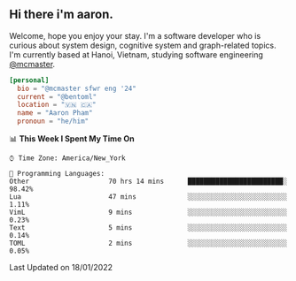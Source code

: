 <h2><b>Hi there i'm aaron. </b></h2>

Welcome, hope you enjoy your stay. I'm a software developer who is curious about system design, cognitive system and graph-related topics. I'm currently based at Hanoi, Vietnam, studying software engineering [@mcmaster](https://www.mcmaster.ca/).

```toml
[personal]
  bio = "@mcmaster sfwr eng '24"
  current = "@bentoml"
  location = "🇻🇳 🇨🇦"
  name = "Aaron Pham"
  pronoun = "he/him"
```
<!--<img src="https://github-readme-stats.vercel.app/api?username=aarnphm&show_icons=true&count_private=true&theme=dark" height="170"/>-->
<!--<img src="https://github-readme-stats.vercel.app/api/top-langs/?username=aarnphm&layout=compact&hide=css&theme=dark" height="170" />-->

<!--START_SECTION:waka-->
📊 **This Week I Spent My Time On** 

```text
⌚︎ Time Zone: America/New_York

💬 Programming Languages: 
Other                    70 hrs 14 mins      ████████████████████████░   98.42% 
Lua                      47 mins             ░░░░░░░░░░░░░░░░░░░░░░░░░   1.11% 
VimL                     9 mins              ░░░░░░░░░░░░░░░░░░░░░░░░░   0.23% 
Text                     5 mins              ░░░░░░░░░░░░░░░░░░░░░░░░░   0.14% 
TOML                     2 mins              ░░░░░░░░░░░░░░░░░░░░░░░░░   0.05%

```


 Last Updated on 18/01/2022
<!--END_SECTION:waka-->
